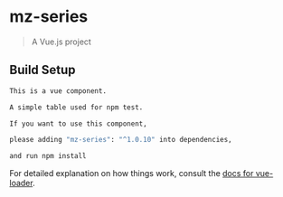 # mz-series

> A Vue.js project

## Build Setup

``` bash
This is a vue component.

A simple table used for npm test.

If you want to use this component, 

please adding "mz-series": "^1.0.10" into dependencies,

and run npm install
```

For detailed explanation on how things work, consult the [docs for vue-loader](http://vuejs.github.io/vue-loader).
